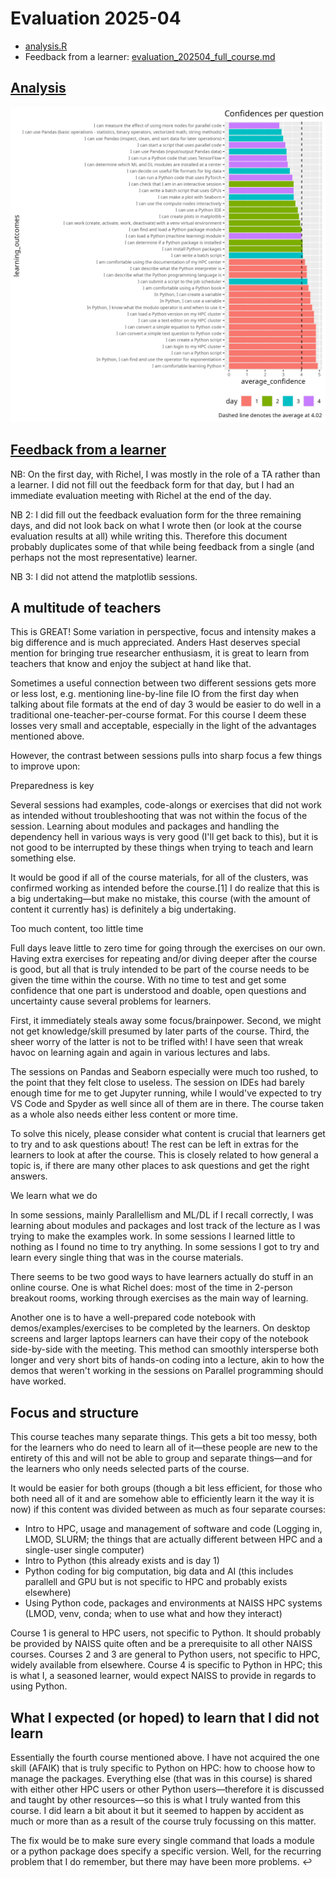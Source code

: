 # Evaluation 2025-04

- [analysis.R](analysis.R)
- Feedback from a learner: 
  [evaluation_202504_full_course.md](evaluation_202504_full_course.md)

## [Analysis](analysis.R)

![Confidences per question](confidences_per_question.png)

## [Feedback from a learner](evaluation_202504_full_course.md)

NB: On the first day, with Richel, I was mostly in the role of a TA rather
than a learner. I did not fill out the feedback form for that day,
but I had an immediate evaluation meeting with Richel at the end of the day.

NB 2: I did fill out the feedback evaluation form for the three remaining days,
and did not look back on what I wrote then (or look at the course evaluation
results at all) while writing this. Therefore this document probably duplicates
some of that while being feedback from a single (and perhaps not the most
representative) learner.

NB 3: I did not attend the matplotlib sessions.

## A multitude of teachers

This is GREAT! Some variation in perspective, focus and intensity makes a big
difference and is much appreciated. Anders Hast deserves special mention for
bringing true researcher enthusiasm, it is great to learn from teachers that
know and enjoy the subject at hand like that.

Sometimes a useful connection between two different sessions gets more or less
lost, e.g. mentioning line-by-line file IO from the first day when talking
about file formats at the end of day 3 would be easier to do well in a
traditional one-teacher-per-course format.
For this course I deem these losses very small and acceptable,
especially in the light of the advantages mentioned above.

However, the contrast between sessions pulls into sharp focus a few things to
improve upon:

Preparedness is key

Several sessions had examples, code-alongs or exercises that did not work as
intended without troubleshooting that was not within the focus of the session.
Learning about modules and packages and handling the dependency hell in various
ways is very good (I'll get back to this), but it is not good to be
interrupted by these things when trying to teach and learn something else.

It would be good if all of the course materials, for all of the clusters,
was confirmed working as intended before the course.[1] I do realize that this
is a big undertaking—but make no mistake, this course (with the amount of
content it currently has) is definitely a big undertaking.

Too much content, too little time

Full days leave little to zero time for going through the exercises on our own.
Having extra exercises for repeating and/or diving deeper after the course is
good, but all that is truly intended to be part of the course needs to be given
the time within the course. With no time to test and get some confidence that
one part is understood and doable, open questions and uncertainty cause
several problems for learners.

First, it immediately steals away some focus/brainpower. Second, we might not
get knowledge/skill presumed by later parts of the course. Third, the sheer
worry of the latter is not to be trifled with! I have seen that wreak havoc
on learning again and again in various lectures and labs.

The sessions on Pandas and Seaborn especially were much too rushed, to the point
that they felt close to useless. The session on IDEs had barely enough time for
me to get Jupyter running, while I would've expected to try VS Code and Spyder
as well since all of them are in there. The course taken as a whole also needs
either less content or more time.

To solve this nicely, please consider what content is crucial that learners get
to try and to ask questions about! The rest can be left in extras for the
learners to look at after the course. This is closely related to how general
a topic is, if there are many other places to ask questions
and get the right answers.

We learn what we do

In some sessions, mainly Parallellism and ML/DL if I recall correctly,
I was learning about modules and packages and lost track of the lecture as
I was trying to make the examples work. In some sessions I learned little
to nothing as I found no time to try anything. In some sessions I got to try
and learn every single thing that was in the course materials.

There seems to be two good ways to have learners actually do stuff in an
online course. One is what Richel does: most of the time in 2-person breakout
rooms, working through exercises as the main way of learning.

Another one is to have a well-prepared code notebook with
demos/examples/exercises to be completed by the learners.
On desktop screens and larger laptops learners can have their copy of the
notebook side-by-side with the meeting.
This method can smoothly intersperse both longer and very short bits of
hands-on coding into a lecture, akin to how the demos that weren't working in
the sessions on Parallel programming should have worked.

## Focus and structure

This course teaches many separate things. This gets a bit too messy,
both for the learners who do need to learn all of it—these people are new to
the entirety of this and will not be able to group and separate things—and
for the learners who only needs selected parts of the course.

It would be easier for both groups (though a bit less efficient,
for those who both need all of it and are somehow able to efficiently learn
it the way it is now) if this content was divided between as much as
four separate courses:

- Intro to HPC, usage and management of software and code 
  (Logging in, LMOD, SLURM; the things that are actually different
  between HPC and a single-user single computer)
- Intro to Python (this already exists and is day 1)
- Python coding for big computation, big data and AI (this includes parallell
  and GPU but is not specific to HPC and probably exists elsewhere)
- Using Python code, packages and environments at NAISS HPC systems
  (LMOD, venv, conda; when to use what and how they interact)

Course 1 is general to HPC users, not specific to Python. It should probably be provided by NAISS quite often and be a prerequisite to all other NAISS courses. Courses 2 and 3 are general to Python users, not specific to HPC, widely available from elsewhere. Course 4 is specific to Python in HPC; this is what I, a seasoned learner, would expect NAISS to provide in regards to using Python.

## What I expected (or hoped) to learn that I did not learn

Essentially the fourth course mentioned above. I have not acquired the one
skill (AFAIK) that is truly specific to Python on HPC: how to choose how to
manage the packages. Everything else (that was in this course) is shared with
either other HPC users or other Python users—therefore it is discussed and
taught by other resources—so this is what I truly wanted from this course.
I did learn a bit about it but it seemed to happen by accident as much or
more than as a result of the course truly focussing on this matter.

The fix would be to make sure every single command that loads a module or a python package does specify a specific version. Well, for the recurring problem that I do remember, but there may have been more problems. ↩︎
